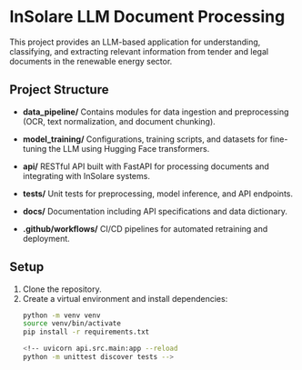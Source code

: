 # InSolare LLM Document Processing

This project provides an LLM-based application for understanding, classifying, and extracting relevant information from tender and legal documents in the renewable energy sector.

## Project Structure

- **data_pipeline/**
  Contains modules for data ingestion and preprocessing (OCR, text normalization, and document chunking).

- **model_training/**
  Configurations, training scripts, and datasets for fine-tuning the LLM using Hugging Face transformers.

- **api/**
  RESTful API built with FastAPI for processing documents and integrating with InSolare systems.

- **tests/**
  Unit tests for preprocessing, model inference, and API endpoints.

- **docs/**
  Documentation including API specifications and data dictionary.

- **.github/workflows/**
  CI/CD pipelines for automated retraining and deployment.

## Setup

1. Clone the repository.
2. Create a virtual environment and install dependencies:
   ```bash
   python -m venv venv
   source venv/bin/activate
   pip install -r requirements.txt
   
   <!-- uvicorn api.src.main:app --reload
   python -m unittest discover tests -->